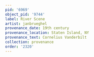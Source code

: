 ```yaml
---
pid: '6969'
object_pid: '9744'
label: River Scene
artist: janbrueghel
provenance_date: 19th century
provenance_location: Staten Island, NY
provenance_text: Cornelius Vanderbilt
collection: provenance
order: '2320'
---
```

